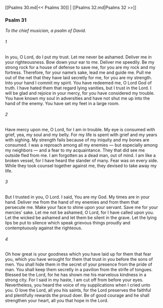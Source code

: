 [[Psalms 30.md|<< Psalms 30]]  |  [[Psalms 32.md|Psalms 32 >>]]

### Psalm 31

*To the chief musician, a psalm of David.*

###### 1
In you, O Lord, do I put my trust. Let me never be ashamed. Deliver me in your righteousness. Bow down your ear to me. Deliver me speedily. Be my strong rock for a house of defense to save me, for you are my rock and my fortress. Therefore, for your name’s sake, lead me and guide me. Pull me out of the net that they have laid secretly for me, for you are my strength. Into your hand I commit my spirit. You have redeemed me, O Lord God of truth. I have hated them that regard lying vanities, but I trust in the Lord. I will be glad and rejoice in your mercy, for you have considered my trouble. You have known my soul in adversities and have not shut me up into the hand of the enemy. You have set my feet in a large room.

###### 2
Have mercy upon me, O Lord, for I am in trouble. My eye is consumed with grief, yea, my soul and my belly. For my life is spent with grief and my years with sighing. My strength fails because of my iniquity and my bones are consumed. I was a reproach among all my enemies — but especially among my neighbors — and a fear to my acquaintance. They that did see me outside fled from me. I am forgotten as a dead man, out of mind. I am like a broken vessel, for I have heard the slander of many. Fear was on every side. While they took counsel together against me, they devised to take away my life.

###### 3
But I trusted in you, O Lord. I said, You are my God. My times are in your hand. Deliver me from the hand of my enemies and from them that persecute me. Make your face to shine upon your servant. Save me for your mercies’ sake. Let me not be ashamed, O Lord, for I have called upon you. Let the wicked be ashamed and let them be silent in the grave. Let the lying lips be put to silence which speak grievous things proudly and contemptuously against the righteous.

###### 4
Oh how great is your goodness which you have laid up for them that fear you, which you have wrought for them that trust in you before the sons of men. You shall hide them in the secret of your presence from the pride of man. You shall keep them secretly in a pavilion from the strife of tongues. Blessed be the Lord, for he has shown me his marvelous kindness in a strong city. For I said in my haste, I am cut off from before your eyes. Nevertheless, you heard the voice of my supplications when I cried unto you. O love the Lord, all you his saints, for the Lord preserves the faithful and plentifully rewards the proud doer. Be of good courage and he shall strengthen your heart, all you that hope in the Lord.